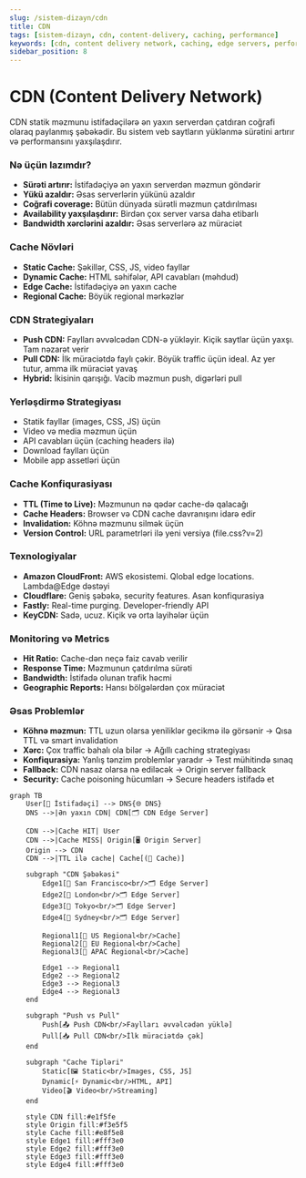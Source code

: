 ```yaml
---
slug: /sistem-dizayn/cdn
title: CDN
tags: [sistem-dizayn, cdn, content-delivery, caching, performance]
keywords: [cdn, content delivery network, caching, edge servers, performance, cloudflare, cloudfront]
sidebar_position: 8
---
```


# CDN (Content Delivery Network)
CDN statik məzmunu istifadəçilərə ən yaxın serverdən çatdıran coğrafi olaraq paylanmış şəbəkədir. Bu sistem veb saytların yüklənmə sürətini artırır və performansını yaxşılaşdırır.

### Nə üçün lazımdır?
- **Sürəti artırır:** İstifadəçiyə ən yaxın serverdən məzmun göndərir
- **Yükü azaldır:** Əsas serverlərin yükünü azaldır
- **Coğrafi coverage:** Bütün dünyada sürətli məzmun çatdırılması
- **Availability yaxşılaşdırır:** Birdən çox server varsa daha etibarlı
- **Bandwidth xərclərini azaldır:** Əsas serverlərə az müraciət

### Cache Növləri
- **Static Cache:** Şəkillər, CSS, JS, video fayllar
- **Dynamic Cache:** HTML səhifələr, API cavabları (məhdud)
- **Edge Cache:** İstifadəçiyə ən yaxın cache
- **Regional Cache:** Böyük regional mərkəzlər

### CDN Strategiyaları
- **Push CDN:** Faylları əvvəlcədən CDN-ə yükləyir. Kiçik saytlar üçün yaxşı. Tam nəzarət verir
- **Pull CDN:** İlk müraciətdə faylı çəkir. Böyük traffic üçün ideal. Az yer tutur, amma ilk müraciət yavaş
- **Hybrid:** İkisinin qarışığı. Vacib məzmun push, digərləri pull

### Yerləşdirmə Strategiyası
- Statik fayllar (images, CSS, JS) üçün
- Video və media məzmun üçün
- API cavabları üçün (caching headers ilə)
- Download faylları üçün
- Mobile app assetləri üçün

### Cache Konfiqurasiyası
- **TTL (Time to Live):** Məzmunun nə qədər cache-də qalacağı
- **Cache Headers:** Browser və CDN cache davranışını idarə edir
- **Invalidation:** Köhnə məzmunu silmək üçün
- **Version Control:** URL parametrləri ilə yeni versiya (file.css?v=2)

### Texnologiyalar
- **Amazon CloudFront:** AWS ekosistemi. Qlobal edge locations. Lambda@Edge dəstəyi
- **Cloudflare:** Geniş şəbəkə, security features. Asan konfiqurasiya
- **Fastly:** Real-time purging. Developer-friendly API
- **KeyCDN:** Sadə, ucuz. Kiçik və orta layihələr üçün

### Monitoring və Metrics
- **Hit Ratio:** Cache-dən neçə faiz cavab verilir
- **Response Time:** Məzmunun çatdırılma sürəti
- **Bandwidth:** İstifadə olunan trafik həcmi
- **Geographic Reports:** Hansı bölgələrdən çox müraciət

### Əsas Problemlər
- **Köhnə məzmun:** TTL uzun olarsa yeniliklər gecikmə ilə görsənir → Qısa TTL və smart invalidation
- **Xərc:** Çox traffic bahalı ola bilər → Ağıllı caching strategiyası
- **Konfiqurasiya:** Yanlış tənzim problemlər yaradır → Test mühitində sınaq
- **Fallback:** CDN nasaz olarsa nə ediləcək → Origin server fallback
- **Security:** Cache poisoning hücumları → Secure headers istifadə et

```mermaid
graph TB
    User[👤 İstifadəçi] --> DNS{🌐 DNS}
    DNS -->|Ən yaxın CDN| CDN[🗂️ CDN Edge Server]
    
    CDN -->|Cache HIT| User
    CDN -->|Cache MISS| Origin[🖥️ Origin Server]
    Origin --> CDN
    CDN -->|TTL ilə cache| Cache[(💾 Cache)]
    
    subgraph "CDN Şəbəkəsi"
        Edge1[📍 San Francisco<br/>🗂️ Edge Server]
        Edge2[📍 London<br/>🗂️ Edge Server]
        Edge3[📍 Tokyo<br/>🗂️ Edge Server]
        Edge4[📍 Sydney<br/>🗂️ Edge Server]
        
        Regional1[🏢 US Regional<br/>Cache]
        Regional2[🏢 EU Regional<br/>Cache]
        Regional3[🏢 APAC Regional<br/>Cache]
        
        Edge1 --> Regional1
        Edge2 --> Regional2
        Edge3 --> Regional3
        Edge4 --> Regional3
    end
    
    subgraph "Push vs Pull"
        Push[📤 Push CDN<br/>Faylları əvvəlcədən yüklə]
        Pull[📥 Pull CDN<br/>İlk müraciətdə çək]
    end
    
    subgraph "Cache Tipləri"
        Static[🖼️ Static<br/>Images, CSS, JS]
        Dynamic[⚡ Dynamic<br/>HTML, API]
        Video[🎬 Video<br/>Streaming]
    end
    
    style CDN fill:#e1f5fe
    style Origin fill:#f3e5f5
    style Cache fill:#e8f5e8
    style Edge1 fill:#fff3e0
    style Edge2 fill:#fff3e0
    style Edge3 fill:#fff3e0
    style Edge4 fill:#fff3e0
```